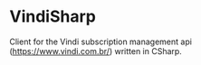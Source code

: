 # VindiSharp
Client for the Vindi subscription management api (https://www.vindi.com.br/) written in CSharp.
